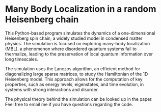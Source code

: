 # Many Body Localization in a random Heisenberg chain
This Python-based program simulates the dynamics of a one-dimensional Heisenberg spin chain, a widely studied model in condensed matter physics. The simulation is focused on exploring many-body localization (MBL), a phenomenon where disordered quantum systems fail to thermalize, leading to the preservation of local quantum information over long timescales.

The simulation uses the Lanczos algorithm, an efficient method for diagonalizing large sparse matrices, to study the Hamiltonian of the 1D Heisenberg model. This approach allows for the computation of key properties, such as energy levels, eigenstates, and time evolution, in systems with strong interactions and disorder.

The physical theory behind the simulation can be looked up in the paper. Feel free to email me if you have questions regarding the code.

